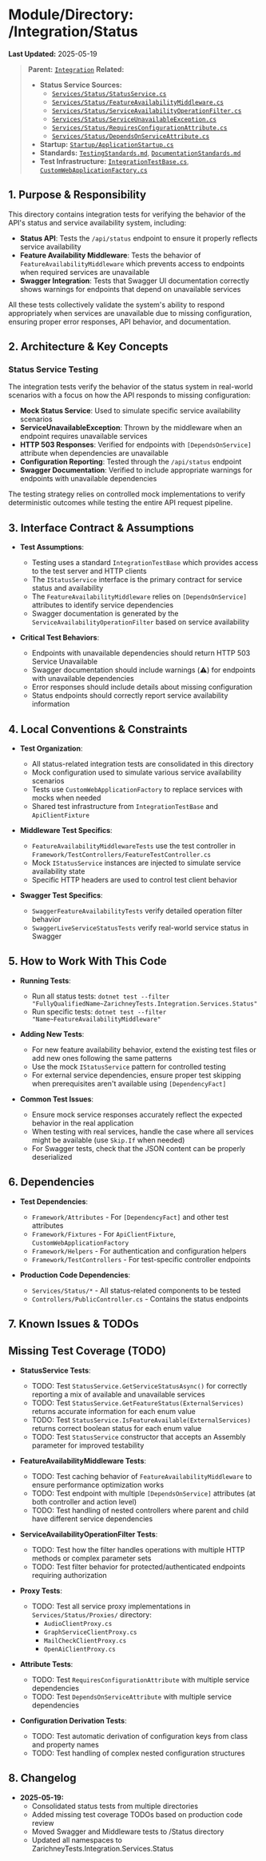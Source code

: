 # Module/Directory: /Integration/Status

**Last Updated:** 2025-05-19

> **Parent:** [`Integration`](../README.md)
> **Related:**
> * **Status Service Sources:**
>   * [`Services/Status/StatusService.cs`](../../../api-server/Services/Status/StatusService.cs)
>   * [`Services/Status/FeatureAvailabilityMiddleware.cs`](../../../api-server/Services/Status/FeatureAvailabilityMiddleware.cs)
>   * [`Services/Status/ServiceAvailabilityOperationFilter.cs`](../../../api-server/Services/Status/ServiceAvailabilityOperationFilter.cs)
>   * [`Services/Status/ServiceUnavailableException.cs`](../../../api-server/Services/Status/ServiceUnavailableException.cs)
>   * [`Services/Status/RequiresConfigurationAttribute.cs`](../../../api-server/Services/Status/RequiresConfigurationAttribute.cs)
>   * [`Services/Status/DependsOnServiceAttribute.cs`](../../../api-server/Services/Status/DependsOnServiceAttribute.cs)
> * **Startup:** [`Startup/ApplicationStartup.cs`](../../../api-server/Startup/ApplicationStartup.cs)
> * **Standards:** [`TestingStandards.md`](../../../Zarichney.Standards/Standards/TestingStandards.md), [`DocumentationStandards.md`](../../../Zarichney.Standards/Standards/DocumentationStandards.md)
> * **Test Infrastructure:** [`IntegrationTestBase.cs`](../IntegrationTestBase.cs), [`CustomWebApplicationFactory.cs`](../../Framework/Fixtures/CustomWebApplicationFactory.cs)

## 1. Purpose & Responsibility

This directory contains integration tests for verifying the behavior of the API's status and service availability system, including:

* **Status API**: Tests the `/api/status` endpoint to ensure it properly reflects service availability
* **Feature Availability Middleware**: Tests the behavior of `FeatureAvailabilityMiddleware` which prevents access to endpoints when required services are unavailable
* **Swagger Integration**: Tests that Swagger UI documentation correctly shows warnings for endpoints that depend on unavailable services

All these tests collectively validate the system's ability to respond appropriately when services are unavailable due to missing configuration, ensuring proper error responses, API behavior, and documentation.

## 2. Architecture & Key Concepts

### Status Service Testing

The integration tests verify the behavior of the status system in real-world scenarios with a focus on how the API responds to missing configuration:

* **Mock Status Service**: Used to simulate specific service availability scenarios
* **ServiceUnavailableException**: Thrown by the middleware when an endpoint requires unavailable services
* **HTTP 503 Responses**: Verified for endpoints with `[DependsOnService]` attribute when dependencies are unavailable
* **Configuration Reporting**: Tested through the `/api/status` endpoint
* **Swagger Documentation**: Verified to include appropriate warnings for endpoints with unavailable dependencies

The testing strategy relies on controlled mock implementations to verify deterministic outcomes while testing the entire API request pipeline.

## 3. Interface Contract & Assumptions

* **Test Assumptions**:
  * Testing uses a standard `IntegrationTestBase` which provides access to the test server and HTTP clients
  * The `IStatusService` interface is the primary contract for service status and availability
  * The `FeatureAvailabilityMiddleware` relies on `[DependsOnService]` attributes to identify service dependencies
  * Swagger documentation is generated by the `ServiceAvailabilityOperationFilter` based on service availability

* **Critical Test Behaviors**:
  * Endpoints with unavailable dependencies should return HTTP 503 Service Unavailable
  * Swagger documentation should include warnings (⚠️) for endpoints with unavailable dependencies
  * Error responses should include details about missing configuration
  * Status endpoints should correctly report service availability information

## 4. Local Conventions & Constraints

* **Test Organization**:
  * All status-related integration tests are consolidated in this directory
  * Mock configuration used to simulate various service availability scenarios
  * Tests use `CustomWebApplicationFactory` to replace services with mocks when needed
  * Shared test infrastructure from `IntegrationTestBase` and `ApiClientFixture`

* **Middleware Test Specifics**:
  * `FeatureAvailabilityMiddlewareTests` use the test controller in `Framework/TestControllers/FeatureTestController.cs`
  * Mock `IStatusService` instances are injected to simulate service availability state
  * Specific HTTP headers are used to control test client behavior

* **Swagger Test Specifics**:
  * `SwaggerFeatureAvailabilityTests` verify detailed operation filter behavior
  * `SwaggerLiveServiceStatusTests` verify real-world service status in Swagger

## 5. How to Work With This Code

* **Running Tests**:
  * Run all status tests: `dotnet test --filter "FullyQualifiedName~ZarichneyTests.Integration.Services.Status"`
  * Run specific tests: `dotnet test --filter "Name~FeatureAvailabilityMiddleware"`

* **Adding New Tests**:
  * For new feature availability behavior, extend the existing test files or add new ones following the same patterns
  * Use the mock `IStatusService` pattern for controlled testing
  * For external service dependencies, ensure proper test skipping when prerequisites aren't available using `[DependencyFact]`

* **Common Test Issues**:
  * Ensure mock service responses accurately reflect the expected behavior in the real application
  * When testing with real services, handle the case where all services might be available (use `Skip.If` when needed)
  * For Swagger tests, check that the JSON content can be properly deserialized

## 6. Dependencies

* **Test Dependencies**:
  * `Framework/Attributes` - For `[DependencyFact]` and other test attributes
  * `Framework/Fixtures` - For `ApiClientFixture`, `CustomWebApplicationFactory`
  * `Framework/Helpers` - For authentication and configuration helpers
  * `Framework/TestControllers` - For test-specific controller endpoints

* **Production Code Dependencies**:
  * `Services/Status/*` - All status-related components to be tested
  * `Controllers/PublicController.cs` - Contains the status endpoints

## 7. Known Issues & TODOs

## Missing Test Coverage (TODO)

* **StatusService Tests**:
  * TODO: Test `StatusService.GetServiceStatusAsync()` for correctly reporting a mix of available and unavailable services
  * TODO: Test `StatusService.GetFeatureStatus(ExternalServices)` returns accurate information for each enum value
  * TODO: Test `StatusService.IsFeatureAvailable(ExternalServices)` returns correct boolean status for each enum value
  * TODO: Test `StatusService` constructor that accepts an Assembly parameter for improved testability

* **FeatureAvailabilityMiddleware Tests**:
  * TODO: Test caching behavior of `FeatureAvailabilityMiddleware` to ensure performance optimization works
  * TODO: Test endpoint with multiple `[DependsOnService]` attributes (at both controller and action level)
  * TODO: Test handling of nested controllers where parent and child have different service dependencies

* **ServiceAvailabilityOperationFilter Tests**:
  * TODO: Test how the filter handles operations with multiple HTTP methods or complex parameter sets
  * TODO: Test filter behavior for protected/authenticated endpoints requiring authorization

* **Proxy Tests**:
  * TODO: Test all service proxy implementations in `Services/Status/Proxies/` directory:
    * `AudioClientProxy.cs`
    * `GraphServiceClientProxy.cs`
    * `MailCheckClientProxy.cs`
    * `OpenAiClientProxy.cs`

* **Attribute Tests**:
  * TODO: Test `RequiresConfigurationAttribute` with multiple service dependencies
  * TODO: Test `DependsOnServiceAttribute` with multiple service dependencies

* **Configuration Derivation Tests**:
  * TODO: Test automatic derivation of configuration keys from class and property names
  * TODO: Test handling of complex nested configuration structures

## 8. Changelog

* **2025-05-19:**
  * Consolidated status tests from multiple directories
  * Added missing test coverage TODOs based on production code review
  * Moved Swagger and Middleware tests to /Status directory
  * Updated all namespaces to ZarichneyTests.Integration.Services.Status
